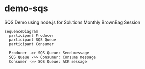 # demo-sqs
SQS Demo using node.js for Solutions Monthly BrownBag Session

```mermaid
sequenceDiagram
  participant Producer
  participant SQS Queue
  participant Consumer

  Producer ->> SQS Queue: Send message
  SQS Queue ->> Consumer: Consume message
  Consumer ->> SQS Queue: ACK message
```
